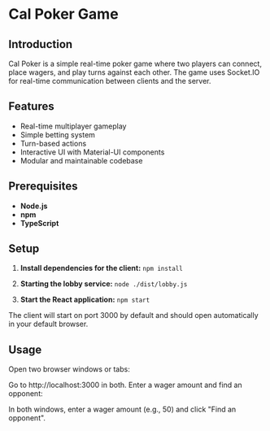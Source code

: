 # Cal Poker Game

## **Introduction**

Cal Poker is a simple real-time poker game where two players can connect, place wagers, and play turns against each other. The game uses Socket.IO for real-time communication between clients and the server.

## **Features**

- Real-time multiplayer gameplay
- Simple betting system
- Turn-based actions
- Interactive UI with Material-UI components
- Modular and maintainable codebase

## **Prerequisites**

- **Node.js**
- **npm**
- **TypeScript**

## **Setup**

1. **Install dependencies for the client:**
   ```npm install```

2. **Starting the lobby service:**
   ```node ./dist/lobby.js```

3. **Start the React application:**
   ```npm start```

The client will start on port 3000 by default and should open automatically in your default browser.

## **Usage**
Open two browser windows or tabs:

Go to http://localhost:3000 in both.
Enter a wager amount and find an opponent:

In both windows, enter a wager amount (e.g., 50) and click "Find an opponent".

